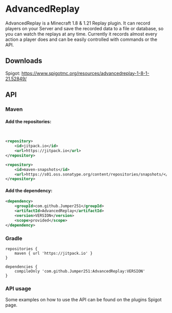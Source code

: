 # AdvancedReplay

AdvancedReplay is a Minecraft 1.8 & 1.21 Replay plugin. It can record players on your Server and save the recorded data to a file or database, so you can watch the replays at any time. Currently it records almost every action a player does and can be easily controlled with commands or the API.

## Downloads
Spigot: https://www.spigotmc.org/resources/advancedreplay-1-8-1-21.52849/

## API
### Maven
#### Add the repositories:
```xml


<repository>
    <id>jitpack.io</id>
    <url>https://jitpack.io</url>
</repository>

<repository>
    <id>maven-snapshots</id>
    <url>https://s01.oss.sonatype.org/content/repositories/snapshots/</url>
</repository>
```
#### Add the dependency:
```xml
<dependency>
    <groupId>com.github.Jumper251</groupId>
    <artifactId>AdvancedReplay</artifactId>
    <version>VERSION</version>
    <scope>provided</scope>
</dependency>
```
### Gradle
```text
repositories {
    maven { url 'https://jitpack.io' }
}

dependencies {
    compileOnly 'com.github.Jumper251:AdvancedReplay:VERSION'
}
```

### API usage
Some examples on how to use the API can be found on the plugins Spigot page.
